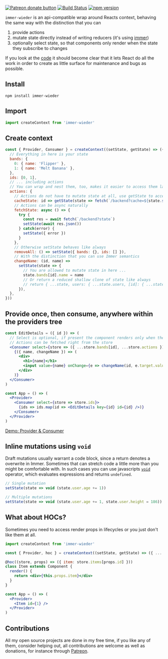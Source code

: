 <span class="badge-patreon"><a href="https://www.patreon.com/0xca0a" title="Donate to this project using Patreon"><img src="https://img.shields.io/badge/patreon-donate-yellow.svg" alt="Patreon donate button" /></a></span> [![Build Status](https://travis-ci.org/drcmda/immer-wieder.svg?branch=master)](https://travis-ci.org/drcmda/immer-wieder) [![npm version](https://badge.fury.io/js/immer-wieder.svg)](https://badge.fury.io/js/immer-wieder)

`immer-wieder` is an api-compatible wrap around Reacts context, behaving the same way with the distinction that you can

1. provide actions
2. mutate state directly instead of writing reducers (it's using [immer](https://github.com/mweststrate/immer))
3. optionally select state, so that components only render when the state they subscribe to changes

If you look at the [code](https://github.com/drcmda/immer-wieder/blob/master/src/index.js) it should become clear that it lets React do all the work in order to create as little surface for maintenance and bugs as possible.

## Install

    npm install immer-wieder

## Import

```jsx
import createContext from 'immer-wieder'
```

## Create context

```jsx
const { Provider, Consumer } = createContext((setState, getState) => ({
  // Everything in here is your state
  bands: {
    0: { name: 'Flipper' },
    1: { name: 'Melt Banana' },
  },
  ids: [0, 1],
  // ... including actions
  // You can wrap and nest them, too, makes it easier to access them later ...
  actions: {
    // Actions do not have to mutate state at all, use getState to access current state
    cacheState: id => getState(state => fetch(`/backend?cache=${state.stringify()}`),
    // Actions can be async naturally
    fetchState: async () => {
      try {
        const res = await fetch(`/backend?state`)
        setState(await res.json())
      } catch(error) {
        setState({ error })
      }
    },
    // Otherwise setState behaves like always
    removeAll: () => setState({ bands: {}, ids: [] }),
    // With the distinction that you can use Immer semantics
    changeName: (id, name) =>
      setState(state => {
        // You are allowed to mutate state in here ...
        state.bands[id].name = name
        // Or return a reduced shallow clone of state like always
        // return { ...state, users: { ...state.users, [id]: { ...state.users[id], name } } }
      }),
  },
}))
```

## Provide once, then consume, anywhere within the providers tree

```jsx
const EditDetails = ({ id }) => (
  // Select is optional, if present the component renders only when the state you select changes
  // Actions can be fetched right from the store
  <Consumer select={store => ({ ...store.bands[id], ...store.actions })}>
    {({ name, changeName }) => (
      <div>
        <h1>{name}</h1>
        <input value={name} onChange={e => changeName(id, e.target.value)} />
      </div>
    )}
  </Consumer>
)

const App = () => (
  <Provider>
    <Consumer select={store => store.ids}>
      {ids => ids.map(id => <EditDetails key={id} id={id} />)}
    </Consumer>
  </Provider>
)
```

[Demo: Provider & Consumer](https://codesandbox.io/embed/qvm2oz51mj)

## Inline mutations using `void`

Draft mutations usually warrant a code block, since a return denotes a overwrite in Immer. Sometimes that can stretch code a little more than you might be comfortable with. In such cases you can use javascripts [`void`](https://developer.mozilla.org/en-US/docs/Web/JavaScript/Reference/Operators/void) operator, which evaluates expressions and returns `undefined`.

```javascript
// Single mutation
setState(state => void (state.user.age += 1))

// Multiple mutations
setState(state => void (state.user.age += 1, state.user.height = 186))
```

## What about HOCs?

Sometimes you need to access render props in lifecycles or you just don't like them at all.

```jsx
import createContext from 'immer-wieder'

const { Provider, hoc } = createContext((setState, getState) => ({ ... }))

@hoc((store, props) => ({ item: store.items[props.id] }))
class Item extends Component {
  render() {
    return <div>{this.props.item}</div>
  }
}

const App = () => (
  <Provider>
    <Item id={1} />
  </Provider>
)
```

## Contributions

All my open source projects are done in my free time, if you like any of them, consider helping out, all contributions are welcome as well as donations, for instance through [Patreon](https://www.patreon.com/0xca0a).
